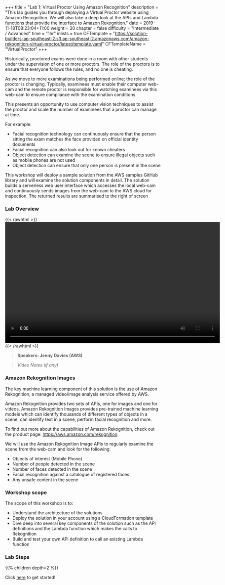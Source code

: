 +++
title = "Lab 1: Virtual Proctor Using Amazon Recognition"
description = "This lab guides you through deploying a Virtual Proctor website using Amazon Recognition. We will also take a deep look at the APIs and Lambda functions that provide the interface to Amazon Rekognition."
date = 2019-11-18T08:23:04+11:00
weight = 30
chapter = false
difficulty = "Intermediate / Advanced"
time = "1hr"
inlists = true
CFTemplate = "https://solution-builders-ap-southeast-2.s3.ap-southeast-2.amazonaws.com/amazon-rekognition-virtual-proctor/latest/template.yaml"
CFTemplateName = "VirtualProctor"
+++

Historically, proctored exams were done in a room with other students under the supervision of one or more proctors. The role of the proctors is to ensure that everyone follows the rules, and no one is cheating.

As we move to more examinations being performed online; the role of the proctor is changing. Typically, examinees must enable their computer web-cam and the remote proctor is responsible for watching examinees via this web-cam to ensure compliance with the examination conditions.

This presents an opportunity to use computer vision techniques to assist the proctor and scale the number of examinees that a proctor can manage at time. 

For example:
- Facial recognition technology can continuously ensure that the person sitting the exam matches the face provided on official identity documents
- Facial recognition can also look out for known cheaters
- Object detection can examine the scene to ensure illegal objects such as mobile phones are not used
- Object detection can ensure that only one person is present in the scene

This workshop will deploy a sample solution from the AWS samples GitHub library and will examine the solution components in detail. The solution builds a serverless web user interface which accesses the local web-cam and continuously sends images from the web-cam to the AWS cloud for inspection. The returned results are summarised to the right of screen


### Lab Overview

{{< rawhtml >}}
<video width="696" height="392" controls>
  <source src="https://d1tqhetmq9f85b.cloudfront.net/downloads/apacsecweek-lab4.mp4" type="video/mp4">
  Your browser doesn't support video.
</video>
{{< /rawhtml >}}

>  **Speakers: Jenny Davies (AWS)** 

>  *Video Notes (if any)*

### Amazon Rekognition Images
The key machine learning component of this solution is the use of Amazon Rekognition, a managed video/image analysis service offered by AWS.

Amazon Rekognition provides two sets of APIs, one for images and one for videos. Amazon Rekognition Images provides pre-trained machine learning models which can identify thousands of different types of objects in a scene, can identify text in a scene, perform facial recognition and more. 

To find out more about the capabilities of Amazon Rekognition, check out the product page: https://aws.amazon.com/rekognition

We will use the Amazon Rekognition Image APIs to regularly examine the scene from the web-cam and look for the following:
- Objects of interest (Mobile Phone)
- Number of people detected in the scene
- Number of faces detected in the scene
- Facial recognition against a catalogue of registered faces
- Any unsafe content in the scene


### Workshop scope
The scope of this workshop is to:
- Understand the architecture of the solutions
- Deploy the solution in your account using a CloudFormation template
- Dive deep into several key components of the solution such as the API definitions and the Lambda function which makes the calls to Rekognition
- Build and test your own API definition to call an existing Lambda function


### Lab Steps
{{% children depth=2 %}}


Click [here](./architecture/) to get started!
